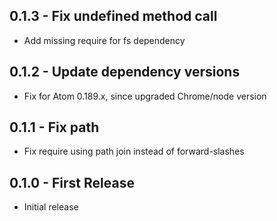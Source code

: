 ## 0.1.3 - Fix undefined method call
* Add missing require for fs dependency

## 0.1.2 - Update dependency versions
* Fix for Atom 0.189.x, since upgraded Chrome/node version

## 0.1.1 - Fix path
* Fix require using path join instead of forward-slashes

## 0.1.0 - First Release
* Initial release
